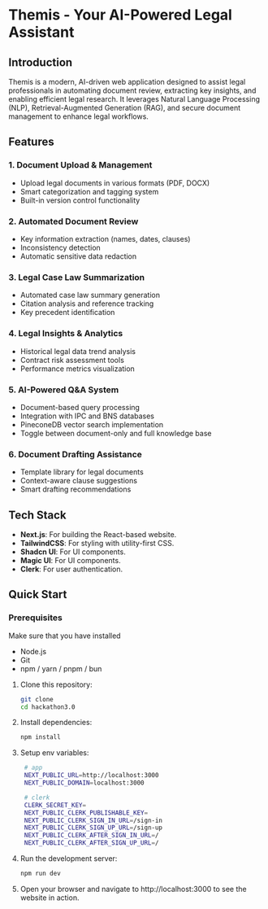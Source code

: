 <h1 align="start">
  Themis - Your AI-Powered Legal Assistant
</h1>


## Introduction

Themis is a modern, AI-driven web application designed to assist legal professionals in automating document review, extracting key insights, and enabling efficient legal research. It leverages Natural Language Processing (NLP), Retrieval-Augmented Generation (RAG), and secure document management to enhance legal workflows.


## Features

### 1. Document Upload & Management
- Upload legal documents in various formats (PDF, DOCX)
- Smart categorization and tagging system
- Built-in version control functionality

### 2. Automated Document Review
- Key information extraction (names, dates, clauses)
- Inconsistency detection
- Automatic sensitive data redaction

### 3. Legal Case Law Summarization
- Automated case law summary generation
- Citation analysis and reference tracking
- Key precedent identification

### 4. Legal Insights & Analytics
- Historical legal data trend analysis
- Contract risk assessment tools
- Performance metrics visualization

### 5. AI-Powered Q&A System
- Document-based query processing
- Integration with IPC and BNS databases
- PineconeDB vector search implementation
- Toggle between document-only and full knowledge base

### 6. Document Drafting Assistance
- Template library for legal documents
- Context-aware clause suggestions
- Smart drafting recommendations

## Tech Stack

- **Next.js**: For building the React-based website.
- **TailwindCSS**: For styling with utility-first CSS.
- **Shadcn UI**: For UI components.
- **Magic UI**: For UI components.
- **Clerk**: For user authentication.

## Quick Start

### Prerequisites

Make sure that you have installed

- Node.js
- Git
- npm / yarn / pnpm / bun

1. Clone this repository:

   ```bash
   git clone 
   cd hackathon3.0
   ```

2. Install dependencies:
   ```bash
   npm install
   ```
3. Setup env variables:

   ```bash
    # app
    NEXT_PUBLIC_URL=http://localhost:3000
    NEXT_PUBLIC_DOMAIN=localhost:3000

    # clerk
    CLERK_SECRET_KEY=
    NEXT_PUBLIC_CLERK_PUBLISHABLE_KEY=
    NEXT_PUBLIC_CLERK_SIGN_IN_URL=/sign-in
    NEXT_PUBLIC_CLERK_SIGN_UP_URL=/sign-up
    NEXT_PUBLIC_CLERK_AFTER_SIGN_IN_URL=/
    NEXT_PUBLIC_CLERK_AFTER_SIGN_UP_URL=/
   ```

4. Run the development server:
   ```bash
   npm run dev
   ```
5. Open your browser and navigate to http://localhost:3000 to see the website in action.


